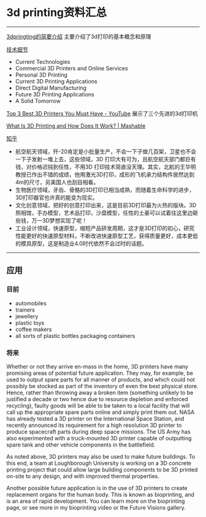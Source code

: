 # 3d printing资料汇总
----


[3dpringting的简要介绍](http://3dprinting.com/what-is-3d-printing/) 
 主要介绍了3d打印的基本概念和原理

[技术细节](http://www.explainingthefuture.com/3dprinting.html) 
+ Current Technologies
+ Commercial 3D Printers and Online Services
+ Personal 3D Printing
+ Current 3D Printing Applications
+ Direct Digital Manufacturing
+ Future 3D Printing Applications
+ A Solid Tomorrow

[Top 3 Best 3D Printers You Must Have - YouTube](http://www.youtube.com/watch?v=vVbNugu_-1I) 展示了三个先进的3d打印机

[What Is 3D Printing and How Does It Work? | Mashable](http://www.youtube.com/watch?v=Vx0Z6LplaMU)

[知乎](http://www.zhihu.com/question/19795862)

+ 航空航天领域，歼-20肯定是小批量生产，不会一下子做几百架，卫星也不会一下子发射一堆上去，这些领域，3D  打印大有可为，且航空航天部门都巨有钱，对价格迟钝到任性，不用3D 打印技术简直没天理。其实，北航的王华明教授已作出不错的成绩，他用激光3D打印，成形的飞机承力结构件居然达到4m的尺寸，另美国人也刮目相看。
+ 生物医疗领域，牙齿、骨骼的3D打印已相当成熟，而随着生命科学的进步，3D打印器官也许真的能变为现实。
+ 文化创意领域，把好的创意打印出来，这是目前3D打印最为火热的版块。3D照相馆，手办模型，艺术品打印，沙盘模型，任性的土豪可以试着往这里边砸些钱，万一3D梦想实现了呢！
+ 工业设计领域，快速原型，缩短产品研发周期，这才是3D打印的初心，研究性能更好的快速原型材料，不断改进快速原型工艺，获得质量更好，成本更低的模具原型，这是制造业4.0时代依然不会过时的话题。


----
## 应用
### 目前
+ automobiles
+ trainers
+ jewellery
+ plastic toys
+ coffee makers
+ all sorts of plastic bottles packaging containers

### 将来
Whether or not they arrive en-mass in the home, 3D printers have many promising areas of potential future application. They may, for example, be used to output spare parts for all manner of products, and which could not possibly be stocked as part of the inventory of even the best physical store. Hence, rather than throwing away a broken item (something unlikely to be justified a decade or two hence due to resource depletion and enforced recycling), faulty goods will be able to be taken to a local facility that will call up the appropriate spare parts online and simply print them out. NASA has already tested a 3D printer on the International Space Station, and recently announced its requirement for a high resolution 3D printer to produce spacecraft parts during deep space missions. The US Army has also experimented with a truck-mounted 3D printer capable of outputting spare tank and other vehicle components in the battlefield.

As noted above, 3D printers may also be used to make future buildings. To this end, a team at Loughborough University is working on a 3D concrete printing project that could allow large building components to be 3D printed on-site to any design, and with improved thermal properties.

Another possible future application is in the use of 3D printers to create replacement organs for the human body. This is known as bioprinting, and is an area of rapid development. You can learn more on the bioprinting page, or see more in my bioprinting video or the Future Visions gallery.
